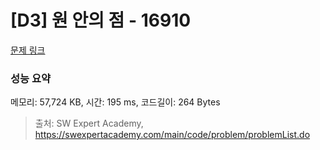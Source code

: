 # [D3] 원 안의 점 - 16910 

[문제 링크](https://swexpertacademy.com/main/code/problem/problemDetail.do?contestProbId=AYcllbDqUVgDFASR) 

### 성능 요약

메모리: 57,724 KB, 시간: 195 ms, 코드길이: 264 Bytes



> 출처: SW Expert Academy, https://swexpertacademy.com/main/code/problem/problemList.do